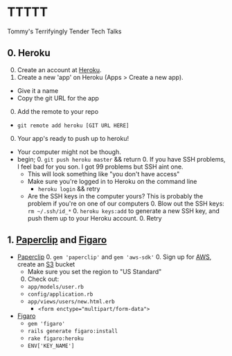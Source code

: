 # TTTTT
Tommy's Terrifyingly Tender Tech Talks

## 0. Heroku

0. Create an account at [Heroku](http://heroku.com).
0. Create a new 'app' on Heroku (Apps > Create a new app).
  - Give it a name
  - Copy the git URL for the app
0. Add the remote to your repo
  - `git remote add heroku [GIT URL HERE]`
0. Your app's ready to push up to heroku!
  - Your computer might not be though.
  - begin;
    0. `git push heroku master` && return
    0. If you have SSH problems, I feel bad for you son. I got 99 problems but SSH aint one.
      - This will look something like "you don't have access"
      - Make sure you're logged in to Heroku on the command line
        - `heroku login` && retry
      - Are the SSH keys in the computer yours? This is probably the problem if you're on one of our computers
        0. Blow out the SSH keys: `rm ~/.ssh/id_*`
        0. `heroku keys:add` to generate a new SSH key, and push them up to your Heroku account.
        0. Retry

## 1. [Paperclip][paperclip] and [Figaro][figaro]

- [Paperclip][paperclip]
  0. `gem 'paperclip'` and `gem 'aws-sdk'`
  0. Sign up for [AWS][aws], create an [S3][s3] bucket
    - Make sure you set the region to "US Standard"
  0. Check out:
    - `app/models/user.rb`
    - `config/application.rb`
    - `app/views/users/new.html.erb`
      - `<form enctype="multipart/form-data">`
- [Figaro][figaro]
  - `gem 'figaro'`
  - `rails generate figaro:install`
  - `rake figaro:heroku`
  - `ENV['KEY_NAME']`

[figaro]: https://github.com/laserlemon/figaro
[paperclip]: https://github.com/thoughtbot/paperclip
[aws]: http://aws.amazon.com/
[s3]: http://aws.amazon.com/s3/


